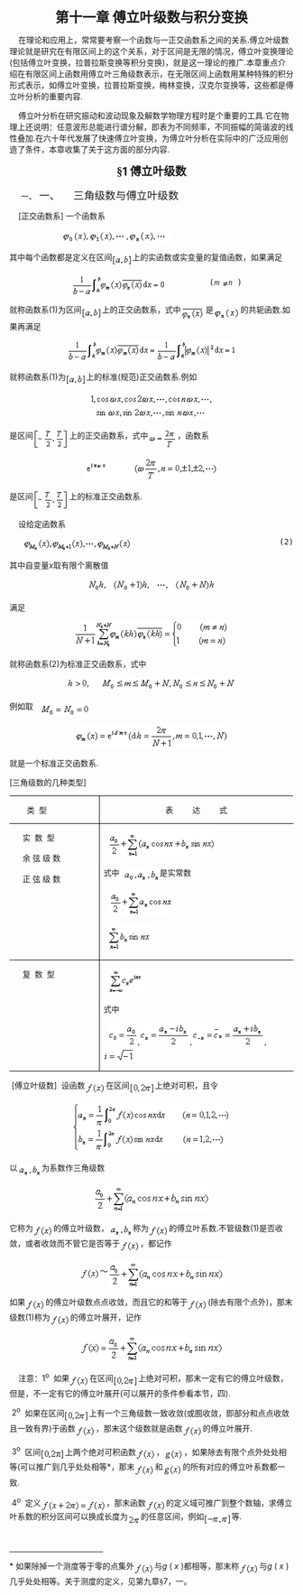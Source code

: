 <div class=Section1>
<p class=MsoNormal align=center style='text-align:center'><b><span lang=ZH-CN
style='font-size:18.0pt;font-family:宋体_GB2312'>第十一章</span></b><b><span
lang=ZH-CN style='font-size:18.0pt'> </span></b><b><span lang=ZH-CN
style='font-size:18.0pt;font-family:宋体_GB2312'>傅立叶级数与积分变换</span></b></p>
<p class=MsoNormal><span lang=EN-US>&nbsp;&nbsp;&nbsp; </span><span lang=ZH-CN
style='font-family:宋体_GB2312'>在理论和应用上，常常要考察一个函数与一正交函数系之间的关系</span><span
lang=EN-US>.</span><span lang=ZH-CN style='font-family:宋体_GB2312'>傅立叶级数理论就是研究在有限区间上的这个关系，对于区间是无限的情况，傅立叶变换理论</span><span
lang=EN-US>(</span><span lang=ZH-CN style='font-family:宋体_GB2312'>包括傅立叶变换，拉普拉斯变换等积分变换</span><span
lang=EN-US>)</span><span lang=ZH-CN style='font-family:宋体_GB2312'>，就是这一理论的推广</span><span
lang=EN-US>.</span><span lang=ZH-CN style='font-family:宋体_GB2312'>本章重点介绍在有限区间上函数用傅立叶三角级数表示，在无限区间上函数用某种特殊的积分形式表示，如傅立叶变换，拉普拉斯变换，梅林变换，汉克尔变换等，这些都是傅立叶分析的重要内容</span><span
lang=EN-US>.</span></p>
<p class=MsoNormal><span lang=EN-US>&nbsp;&nbsp;&nbsp; </span><span lang=ZH-CN
style='font-family:宋体_GB2312'>傅立叶分析在研究振动和波动现象及解数学物理方程时是个重要的工具</span><span
lang=EN-US>.</span><span lang=ZH-CN style='font-family:宋体_GB2312'>它在物理上还说明：任意波形总能进行谱分解，即表为不同频率，不同振幅的简谐波的线性叠加</span><span
lang=EN-US>.</span><span lang=ZH-CN style='font-family:宋体_GB2312'>在六十年代发展了快速傅立叶变换，为傅立叶分析在实际中的广泛应用创造了条件，本章收集了关于这方面的部分内容</span><span
lang=EN-US>.</span></p>
<p class=MsoNormal align=center style='text-align:center'><b><span lang=ZH-CN
style='font-size:15.0pt;font-family:宋体_GB2312'>§</span></b><b><span lang=EN-US
style='font-size:15.0pt'>1 </span></b><b><span lang=ZH-CN style='font-size:
15.0pt;font-family:宋体_GB2312'>傅立叶级数</span></b></p>
<p class=MsoNormal style='margin-left:36.0pt;text-indent:-21.0pt'><span
lang=EN-US>一、<span style='font:7.0pt "Times New Roman"'>&nbsp; </span></span><span
lang=ZH-CN style='font-size:14.0pt;font-family:宋体_GB2312'>一、</span><span
lang=EN-US style='font-size:7.0pt'>&nbsp;&nbsp;&nbsp;&nbsp;&nbsp;&nbsp;&nbsp;&nbsp;
</span><span lang=ZH-CN style='font-size:14.0pt;font-family:宋体_GB2312'>三角级数与傅立叶级数</span></p>
<p class=MsoNormal><span lang=EN-US>&nbsp;&nbsp;&nbsp; [</span><span
lang=ZH-CN style='font-family:宋体_GB2312'>正交函数系</span><span lang=EN-US>] </span><span
lang=ZH-CN style='font-family:宋体_GB2312'>一个函数系</span></p>
<pre style='text-align:right' align=right><span lang=EN-US>&nbsp;&nbsp;&nbsp;&nbsp;&nbsp;&nbsp;&nbsp;&nbsp;&nbsp;&nbsp; <sub><img
width=193 height=24
src="res/17e9d95da129bdd93c34fb6cc6aaaa52_5685_files/image002.gif"
u1:shapes="_x0000_i1025" align=absmiddle></sub>&nbsp;&nbsp;&nbsp;&nbsp;&nbsp;&nbsp;&nbsp;&nbsp;&nbsp;&nbsp;&nbsp;&nbsp;&nbsp;&nbsp;&nbsp;&nbsp;&nbsp;&nbsp;&nbsp;&nbsp;&nbsp;&nbsp;&nbsp;&nbsp;&nbsp;&nbsp;&nbsp;&nbsp;&nbsp;(1)</span></pre>
<p class=MsoNormal><span lang=ZH-CN style='font-family:宋体_GB2312'>其中每个函数都是定义在区间</span><sub><span
lang=EN-US><img width=36 height=21
src="res/17e9d95da129bdd93c34fb6cc6aaaa52_5685_files/image004.gif"
u1:shapes="_x0000_i1026" align=absmiddle></span></sub><span lang=ZH-CN
style='font-family:宋体_GB2312'>上的实函数或实变量的复值函数，如果满足</span></p>
<pre><span lang=EN-US>&nbsp;&nbsp;&nbsp;&nbsp;&nbsp;&nbsp;&nbsp;&nbsp;&nbsp;&nbsp;&nbsp;&nbsp; <sub><img
width=169 height=38
src="res/17e9d95da129bdd93c34fb6cc6aaaa52_5685_files/image006.gif"
u1:shapes="_x0000_i1027" align=absmiddle></sub>&nbsp;&nbsp;&nbsp;&nbsp;&nbsp;&nbsp;&nbsp;&nbsp;&nbsp;(</span><i><span
lang=EN-US style='font-family:"Times New Roman"'>m</span></i><span lang=EN-US
style='font-family:"Times New Roman"'> <img width=12 height=18
src="res/17e9d95da129bdd93c34fb6cc6aaaa52_5685_files/1.gif" align=absmiddle><i>n</i></span><span
lang=EN-US> )</span></pre>
<p class=MsoNormal><span lang=ZH-CN style='font-family:宋体_GB2312'>就称函数系</span><span
lang=EN-US>(1)</span><span lang=ZH-CN style='font-family:宋体_GB2312'>为区间</span><sub><span
lang=EN-US><img width=36 height=21
src="res/17e9d95da129bdd93c34fb6cc6aaaa52_5685_files/image008.gif"
u1:shapes="_x0000_i1028" align=absmiddle></span></sub><span lang=ZH-CN
style='font-family:宋体_GB2312'>上的正交函数系，式中</span><sub><span lang=EN-US><img
width=44 height=25
src="res/17e9d95da129bdd93c34fb6cc6aaaa52_5685_files/image010.gif"
u1:shapes="_x0000_i1029" align=absmiddle></span></sub><span lang=ZH-CN
style='font-family:宋体_GB2312'>是</span><sub><span lang=EN-US><img width=48
height=24 src="res/17e9d95da129bdd93c34fb6cc6aaaa52_5685_files/image012.gif"
u1:shapes="_x0000_i1030" align=absmiddle></span></sub><span lang=ZH-CN
style='font-family:宋体_GB2312'>的共轭函数</span><span lang=EN-US>.</span><span
lang=ZH-CN style='font-family:宋体_GB2312'>如果再满足</span></p>
<pre style='text-align:center' align=center><sub><span lang=EN-US><img
width=301 height=38
src="res/17e9d95da129bdd93c34fb6cc6aaaa52_5685_files/image014.gif"
u1:shapes="_x0000_i1031"></span></sub></pre>
<p class=MsoNormal><span lang=ZH-CN style='font-family:宋体_GB2312'>就称函数系</span><span
lang=EN-US>(1)</span><span lang=ZH-CN style='font-family:宋体_GB2312'>为</span><sub><span
lang=EN-US><img width=36 height=21
src="res/17e9d95da129bdd93c34fb6cc6aaaa52_5685_files/image015.gif"
u1:shapes="_x0000_i1032" align=absmiddle></span></sub><span lang=ZH-CN
style='font-family:宋体_GB2312'>上的标准</span><span lang=EN-US>(</span><span
lang=ZH-CN style='font-family:宋体_GB2312'>规范</span><span lang=EN-US>)</span><span
lang=ZH-CN style='font-family:宋体_GB2312'>正交函数系</span><span lang=EN-US>.</span><span
lang=ZH-CN style='font-family:宋体_GB2312'>例如</span></p>
<pre style='text-align:center' align=center><sub><span lang=EN-US><img
width=220 height=45
src="res/17e9d95da129bdd93c34fb6cc6aaaa52_5685_files/image017.gif"
u1:shapes="_x0000_i1033"></span></sub></pre>
<p class=MsoNormal><span lang=ZH-CN style='font-family:宋体_GB2312'>是区间</span><sub><span
lang=EN-US><img width=64 height=36
src="res/17e9d95da129bdd93c34fb6cc6aaaa52_5685_files/image019.gif"
u1:shapes="_x0000_i1034" align=absmiddle></span></sub><span lang=ZH-CN
style='font-family:宋体_GB2312'>上的正交函数系，式中</span><sub><span lang=EN-US><img
width=52 height=35
src="res/17e9d95da129bdd93c34fb6cc6aaaa52_5685_files/image021.gif"
u1:shapes="_x0000_i1035" align=absmiddle></span></sub><span lang=ZH-CN
style='font-family:宋体_GB2312'>，函数系</span></p>
<p class=MsoNormal align=center style='text-align:center'><sub><span
lang=EN-US><img width=235 height=41
src="res/17e9d95da129bdd93c34fb6cc6aaaa52_5685_files/image023.gif"
u1:shapes="_x0000_i1036"></span></sub></p>
<p class=MsoNormal><span lang=ZH-CN style='font-family:宋体_GB2312'>是区间</span><sub><span
lang=EN-US><img width=64 height=36
src="res/17e9d95da129bdd93c34fb6cc6aaaa52_5685_files/image025.gif"
u1:shapes="_x0000_i1037" align=absmiddle></span></sub><span lang=ZH-CN
style='font-family:宋体_GB2312'>上的标准正交函数系</span><span lang=EN-US>.</span></p>
<p class=MsoNormal><span lang=EN-US>&nbsp;&nbsp;&nbsp; </span><span lang=ZH-CN
style='font-family:宋体_GB2312'>设给定函数系</span></p>
<pre style='text-align:right' align=right><sub><span lang=EN-US><img width=193
height=25 src="res/17e9d95da129bdd93c34fb6cc6aaaa52_5685_files/image027.gif"
u1:shapes="_x0000_i1038" align=absmiddle></span></sub><span lang=EN-US>&nbsp;&nbsp;&nbsp;&nbsp;&nbsp;&nbsp;&nbsp;&nbsp;&nbsp;&nbsp;&nbsp;&nbsp;&nbsp;&nbsp;&nbsp;&nbsp;&nbsp;&nbsp;&nbsp;&nbsp;&nbsp;&nbsp;&nbsp;&nbsp;&nbsp;&nbsp;&nbsp;&nbsp;&nbsp;&nbsp; (2)</span></pre>
<p class=MsoNormal><span lang=ZH-CN style='font-family:宋体_GB2312'>其中自变量</span><i><span
lang=EN-US>x</span></i><span lang=ZH-CN style='font-family:宋体_GB2312'>取有限个离散值</span></p>
<pre style='text-align:center' align=center><sub><span lang=EN-US><img
width=228 height=24
src="res/17e9d95da129bdd93c34fb6cc6aaaa52_5685_files/image029.gif"
u1:shapes="_x0000_i1039"></span></sub></pre>
<p class=MsoNormal><span lang=ZH-CN style='font-family:宋体_GB2312'>满足</span></p>
<pre style='text-align:center' align=center><sub><span lang=EN-US><img
width=277 height=49
src="res/17e9d95da129bdd93c34fb6cc6aaaa52_5685_files/image031.gif"
u1:shapes="_x0000_i1040"></span></sub></pre>
<p class=MsoNormal><span lang=ZH-CN style='font-family:宋体_GB2312'>就称函数系</span><span
lang=EN-US>(2)</span><span lang=ZH-CN style='font-family:宋体_GB2312'>为标准正交函数系，式中</span></p>
<pre style='text-align:center' align=center><sub><span lang=EN-US><img
width=300 height=24
src="res/17e9d95da129bdd93c34fb6cc6aaaa52_5685_files/image033.gif"
u1:shapes="_x0000_i1041"></span></sub></pre>
<p class=MsoNormal><span lang=ZH-CN style='font-family:宋体_GB2312'>例如取</span><span
lang=EN-US>&nbsp;&nbsp; <sub><img width=89 height=24
src="res/17e9d95da129bdd93c34fb6cc6aaaa52_5685_files/image035.gif"
u1:shapes="_x0000_i1042" align=absmiddle></sub></span></p>
<pre style='text-align:center' align=center><sub><span lang=EN-US><img
width=273 height=41
src="res/17e9d95da129bdd93c34fb6cc6aaaa52_5685_files/image037.gif"
u1:shapes="_x0000_i1043"></span></sub></pre>
<p class=MsoNormal><span lang=ZH-CN style='font-family:宋体_GB2312'>就是一个标准正交函数系</span><span
lang=EN-US>.</span></p>
<p class=MsoNormal><span lang=EN-US>[</span><span lang=ZH-CN style='font-family:
宋体_GB2312'>三角级数的几种类型</span><span lang=EN-US>]</span></p>
<table class=MsoNormalTable border=1 cellspacing=0 cellpadding=0
 style='border-collapse:collapse;border:none'>
 <tr style='height:34.95pt'>
  <td width=201 valign=top style='width:150.5pt;border:solid windowtext 1.0pt;
  border-left:solid white 1.0pt;padding:0mm 5.4pt 0mm 5.4pt;height:34.95pt'>
  <p class=MsoNormal><span lang=EN-US>&nbsp;&nbsp;&nbsp;&nbsp;&nbsp; </span><span
  lang=ZH-CN style='font-family:宋体_GB2312'>类</span><span lang=EN-US>&nbsp; </span><span
  lang=ZH-CN style='font-family:宋体_GB2312'>型</span></p>
  </td>
  <td width=444 colspan=2 valign=top style='width:333.25pt;border-top:solid windowtext 1.0pt;
  border-left:none;border-bottom:solid windowtext 1.0pt;border-right:solid white 1.0pt;
  padding:0mm 5.4pt 0mm 5.4pt;height:34.95pt'>
  <p class=MsoNormal align=center style='text-align:center'><span lang=ZH-CN
  style='font-family:宋体_GB2312'>表</span><span lang=EN-US>&nbsp;&nbsp;&nbsp;&nbsp;&nbsp;&nbsp;&nbsp;&nbsp;
  </span><span lang=ZH-CN style='font-family:宋体_GB2312'>达</span><span
  lang=EN-US>&nbsp;&nbsp;&nbsp;&nbsp;&nbsp;&nbsp;&nbsp;&nbsp; </span><span
  lang=ZH-CN style='font-family:宋体_GB2312'>式</span></p>
  </td>
 </tr>
 <tr style='height:139.55pt'>
  <td width=201 valign=top style='width:150.5pt;border-top:none;border-left:
  solid white 1.0pt;border-bottom:solid windowtext 1.0pt;border-right:solid windowtext 1.0pt;
  padding:0mm 5.4pt 0mm 5.4pt;height:139.55pt'>
  <p class=MsoNormal><span lang=EN-US>&nbsp;&nbsp;&nbsp; </span><span
  lang=ZH-CN style='font-family:宋体_GB2312'>实</span><span lang=EN-US>&nbsp; </span><span
  lang=ZH-CN style='font-family:宋体_GB2312'>数</span><span lang=EN-US>&nbsp; </span><span
  lang=ZH-CN style='font-family:宋体_GB2312'>型</span></p>
  <p class=MsoNormal><span lang=EN-US style='font-size:14.0pt'>&nbsp;&nbsp; </span><span
  lang=ZH-CN style='font-family:宋体_GB2312'>余</span><span lang=ZH-CN> </span><span
  lang=ZH-CN style='font-family:宋体_GB2312'>弦</span><span lang=ZH-CN> </span><span
  lang=ZH-CN style='font-family:宋体_GB2312'>级</span><span lang=ZH-CN> </span><span
  lang=ZH-CN style='font-family:宋体_GB2312'>数</span><span lang=ZH-CN> </span></p>
  <p class=MsoNormal><span lang=EN-US style='font-size:14.0pt'>&nbsp;&nbsp; </span><span
  lang=ZH-CN style='font-family:宋体_GB2312'>正</span><span lang=ZH-CN> </span><span
  lang=ZH-CN style='font-family:宋体_GB2312'>弦</span><span lang=ZH-CN> </span><span
  lang=ZH-CN style='font-family:宋体_GB2312'>级</span><span lang=ZH-CN> </span><span
  lang=ZH-CN style='font-family:宋体_GB2312'>数</span></p>
  </td>
  <td width=444 colspan=2 valign=top style='width:333.25pt;border-top:none;
  border-left:none;border-bottom:solid windowtext 1.0pt;border-right:solid white 1.0pt;
  padding:0mm 5.4pt 0mm 5.4pt;height:139.55pt'>
  <p class=MsoNormal align=left style='text-align:left'><span lang=EN-US>&nbsp;
  <sub><img width=192 height=45
  src="res/17e9d95da129bdd93c34fb6cc6aaaa52_5685_files/image039.gif"
  u1:shapes="_x0000_i1044"></sub></span></p>
  <p class=MsoNormal align=left style='text-align:left'><span lang=ZH-CN
  style='font-family:宋体_GB2312'>式中</span><span lang=EN-US>&nbsp; </span><sub><span
  lang=EN-US style='font-size:14.0pt'><img width=64 height=24
  src="res/17e9d95da129bdd93c34fb6cc6aaaa52_5685_files/image041.gif"
  u1:shapes="_x0000_i1045" align=absmiddle></span></sub><span lang=ZH-CN
  style='font-family:宋体_GB2312'>是实常数</span></p>
  <p class=MsoNormal align=left style='text-align:left'><span lang=EN-US
  style='font-size:14.0pt'>&nbsp; </span><sub><span lang=EN-US><img width=113
  height=45 src="res/17e9d95da129bdd93c34fb6cc6aaaa52_5685_files/image043.gif"
  u1:shapes="_x0000_i1046"></span></sub></p>
  <p class=MsoNormal align=left style='text-align:left'><span lang=EN-US>&nbsp;
  <sub><img width=76 height=45
  src="res/17e9d95da129bdd93c34fb6cc6aaaa52_5685_files/image045.gif"
  u1:shapes="_x0000_i1047"></sub></span></p>
  </td>
 </tr>
 <tr style='height:70.25pt'>
  <td width=201 valign=top style='width:150.5pt;border-top:none;border-left:
  solid white 1.0pt;border-bottom:solid windowtext 1.0pt;border-right:solid windowtext 1.0pt;
  padding:0mm 5.4pt 0mm 5.4pt;height:70.25pt'>
  <p class=MsoNormal><span lang=EN-US>&nbsp;&nbsp;&nbsp; </span><span
  lang=ZH-CN style='font-family:宋体_GB2312'>复</span><span lang=EN-US>&nbsp; </span><span
  lang=ZH-CN style='font-family:宋体_GB2312'>数</span><span lang=EN-US>&nbsp; </span><span
  lang=ZH-CN style='font-family:宋体_GB2312'>型</span></p>
  </td>
  <td width=429 valign=top style='width:321.45pt;border-top:none;border-left:
  none;border-bottom:solid windowtext 1.0pt;border-right:solid white 1.0pt;
  padding:0mm 5.4pt 0mm 5.4pt;height:70.25pt'>
  <p class=MsoNormal><span lang=EN-US>&nbsp; <sub><img width=63 height=45
  src="res/17e9d95da129bdd93c34fb6cc6aaaa52_5685_files/image047.gif"
  u1:shapes="_x0000_i1048"></sub>&nbsp;&nbsp;</span></p>
  <p class=MsoNormal><span lang=ZH-CN style='font-family:宋体_GB2312'>式中</span><span
  lang=ZH-CN> </span></p>
  <p class=MsoNormal><span lang=EN-US>&nbsp; <sub><img width=53 height=43
  src="res/17e9d95da129bdd93c34fb6cc6aaaa52_5685_files/image049.gif"
  u1:shapes="_x0000_i1049"></sub>,<sub><img width=89 height=43
  src="res/17e9d95da129bdd93c34fb6cc6aaaa52_5685_files/image051.gif"
  u1:shapes="_x0000_i1050"></sub>,<sub><img width=128 height=43
  src="res/17e9d95da129bdd93c34fb6cc6aaaa52_5685_files/image053.gif"
  u1:shapes="_x0000_i1051"></sub>,<sub><img width=56 height=23
  src="res/17e9d95da129bdd93c34fb6cc6aaaa52_5685_files/image055.gif"
  u1:shapes="_x0000_i1052"></sub></span></p>
  </td>
  <td width=16 valign=top style='width:11.8pt;border:none;border-bottom:solid windowtext 1.0pt;
  padding:0mm 5.4pt 0mm 5.4pt;height:70.25pt'>
  <p class=MsoNormal align=left style='margin:0mm;margin-bottom:.0001pt;
  text-align:left'><span lang=EN-US style='font-family:宋体'>&nbsp; </span></p>
  </td>
 </tr>
</table>
<p class=MsoNormal style='line-height:150%'><span lang=EN-US>&nbsp;[</span><span
lang=ZH-CN style='font-family:宋体_GB2312'>傅立叶级数</span><span lang=EN-US>]&nbsp; </span><span
lang=ZH-CN style='font-family:宋体_GB2312'>设函数</span><sub><span lang=EN-US><img
width=37 height=21
src="res/17e9d95da129bdd93c34fb6cc6aaaa52_5685_files/image057.gif"
u1:shapes="_x0000_i1053" align=absmiddle></span></sub><span lang=ZH-CN
style='font-family:宋体_GB2312'>在区间</span><sub><span lang=EN-US><img width=45
height=21 src="res/17e9d95da129bdd93c34fb6cc6aaaa52_5685_files/image059.gif"
u1:shapes="_x0000_i1054" align=absmiddle></span></sub><span lang=ZH-CN
style='font-family:宋体_GB2312'>上绝对可积，且令</span></p>
<pre style='text-align:center' align=center><sub><span lang=EN-US><img
width=281 height=88
src="res/17e9d95da129bdd93c34fb6cc6aaaa52_5685_files/image061.gif"
u1:shapes="_x0000_i1055"></span></sub></pre>
<p class=MsoNormal><span lang=ZH-CN style='font-family:宋体_GB2312'>以</span><sub><span
lang=EN-US style='font-size:14.0pt'><img width=43 height=24
src="res/17e9d95da129bdd93c34fb6cc6aaaa52_5685_files/image063.gif"
u1:shapes="_x0000_i1056" align=absmiddle></span></sub><span lang=ZH-CN
style='font-family:宋体_GB2312'>为系数作三角级数</span></p>
<pre style='text-align:center' align=center><sub><span lang=EN-US><img
width=206 height=49
src="res/17e9d95da129bdd93c34fb6cc6aaaa52_5685_files/image065.gif"
u1:shapes="_x0000_i1057"></span></sub></pre>
<p class=MsoNormal><span lang=ZH-CN style='font-family:宋体_GB2312'>它称为</span><sub><span
lang=EN-US><img width=36 height=21
src="res/17e9d95da129bdd93c34fb6cc6aaaa52_5685_files/image066.gif"
u1:shapes="_x0000_i1058" align=absmiddle></span></sub><span lang=ZH-CN
style='font-family:宋体_GB2312'>的傅立叶级数，</span><sub><span lang=EN-US
style='font-size:14.0pt'><img width=43 height=24
src="res/17e9d95da129bdd93c34fb6cc6aaaa52_5685_files/image067.gif"
u1:shapes="_x0000_i1059" align=absmiddle></span></sub><span lang=ZH-CN
style='font-family:宋体_GB2312'>称为</span><sub><span lang=EN-US><img width=36
height=21 src="res/17e9d95da129bdd93c34fb6cc6aaaa52_5685_files/image068.gif"
u1:shapes="_x0000_i1060" align=absmiddle></span></sub><span lang=ZH-CN
style='font-family:宋体_GB2312'>的傅立叶系数</span><span lang=EN-US>.</span><span
lang=ZH-CN style='font-family:宋体_GB2312'>不管级数</span><span lang=EN-US>(1)</span><span
lang=ZH-CN style='font-family:宋体_GB2312'>是否收敛，或者收敛而不管它是否等于</span><sub><span
lang=EN-US><img width=36 height=21
src="res/17e9d95da129bdd93c34fb6cc6aaaa52_5685_files/image069.gif"
u1:shapes="_x0000_i1061" align=absmiddle></span></sub><span lang=ZH-CN
style='font-family:宋体_GB2312'>，都记作</span></p>
<pre style='text-align:center' align=center><sub><span lang=EN-US><img
width=36 height=21
src="res/17e9d95da129bdd93c34fb6cc6aaaa52_5685_files/image070.gif"
u1:shapes="_x0000_i1062" align=absmiddle></span></sub><span lang=ZH-CN
style='font-family:宋体_GB2312'>～</span><sub><span lang=EN-US><img width=205
height=49 src="res/17e9d95da129bdd93c34fb6cc6aaaa52_5685_files/image072.gif"
u1:shapes="_x0000_i1063" align=absmiddle></span></sub></pre>
<p class=MsoNormal><span lang=ZH-CN style='font-family:宋体_GB2312'>如果</span><sub><span
lang=EN-US><img width=36 height=21
src="res/17e9d95da129bdd93c34fb6cc6aaaa52_5685_files/image073.gif"
u1:shapes="_x0000_i1064" align=absmiddle></span></sub><span lang=ZH-CN
style='font-family:宋体_GB2312'>的傅立叶级数点点收敛，而且它的和等于</span><sub><span lang=EN-US><img
width=36 height=21
src="res/17e9d95da129bdd93c34fb6cc6aaaa52_5685_files/image074.gif"
u1:shapes="_x0000_i1065" align=absmiddle></span></sub><span lang=EN-US>(</span><span
lang=ZH-CN style='font-family:宋体_GB2312'>除去有限个点外</span><span lang=EN-US>)</span><span
lang=ZH-CN style='font-family:宋体_GB2312'>，那末级数</span><span lang=EN-US>(1)</span><span
lang=ZH-CN style='font-family:宋体_GB2312'>称为</span><sub><span lang=EN-US><img
width=36 height=21
src="res/17e9d95da129bdd93c34fb6cc6aaaa52_5685_files/image075.gif"
u1:shapes="_x0000_i1066" align=absmiddle></span></sub><span lang=ZH-CN
style='font-family:宋体_GB2312'>的傅立叶展开，记作</span></p>
<pre style='text-align:center' align=center><sub><span lang=EN-US><img
width=253 height=49
src="res/17e9d95da129bdd93c34fb6cc6aaaa52_5685_files/image077.gif"
u1:shapes="_x0000_i1067"></span></sub></pre>
<p class=MsoNormal><span lang=EN-US>&nbsp;&nbsp;&nbsp; </span><span lang=ZH-CN
style='font-family:宋体_GB2312'>注意：</span><span lang=EN-US>1<sup>o</sup>&nbsp; </span><span
lang=ZH-CN style='font-family:宋体_GB2312'>如果</span><sub><span lang=EN-US><img
width=36 height=21
src="res/17e9d95da129bdd93c34fb6cc6aaaa52_5685_files/image078.gif"
u1:shapes="_x0000_i1068" align=absmiddle></span></sub><span lang=ZH-CN
style='font-family:宋体_GB2312'>在区间</span><sub><span lang=EN-US><img width=44
height=21 src="res/17e9d95da129bdd93c34fb6cc6aaaa52_5685_files/image080.gif"
u1:shapes="_x0000_i1069" align=absmiddle></span></sub><span lang=ZH-CN
style='font-family:宋体_GB2312'>上绝对可积，那末一定有它的傅立叶级数，但是，不一定有它的傅立叶展开</span><span
lang=EN-US>(</span><span lang=ZH-CN style='font-family:宋体_GB2312'>可以展开的条件参看本节，四</span><span
lang=EN-US>).</span></p>
<p class=MsoNormal><span lang=EN-US>&nbsp;2<sup>o</sup>&nbsp; </span><span
lang=ZH-CN style='font-family:宋体_GB2312'>如果在区间</span><sub><span lang=EN-US><img
width=44 height=21
src="res/17e9d95da129bdd93c34fb6cc6aaaa52_5685_files/image082.gif"
u1:shapes="_x0000_i1070" align=absmiddle></span></sub><span lang=ZH-CN
style='font-family:宋体_GB2312'>上有一个三角级数一致收敛</span><span lang=EN-US>(</span><span
lang=ZH-CN style='font-family:宋体_GB2312'>或囿收敛，即部分和点点收敛且一致有界</span><span
lang=EN-US>)</span><span lang=ZH-CN style='font-family:宋体_GB2312'>于函数</span><sub><span
lang=EN-US><img width=36 height=21
src="res/17e9d95da129bdd93c34fb6cc6aaaa52_5685_files/image083.gif"
u1:shapes="_x0000_i1071" align=absmiddle></span></sub><span lang=ZH-CN
style='font-family:宋体_GB2312'>，那末这个级数就是函数</span><sub><span lang=EN-US><img
width=36 height=21
src="res/17e9d95da129bdd93c34fb6cc6aaaa52_5685_files/image084.gif"
u1:shapes="_x0000_i1072" align=absmiddle></span></sub><span lang=ZH-CN
style='font-family:宋体_GB2312'>的傅立叶展开</span><span lang=EN-US>.</span></p>
<p class=MsoNormal><span lang=EN-US>&nbsp;3<sup>o</sup>&nbsp; </span><span
lang=ZH-CN style='font-family:宋体_GB2312'>区间</span><sub><span lang=EN-US><img
width=43 height=21
src="res/17e9d95da129bdd93c34fb6cc6aaaa52_5685_files/image086.gif"
u1:shapes="_x0000_i1073" align=absmiddle></span></sub><span lang=ZH-CN
style='font-family:宋体_GB2312'>上两个绝对可积函数</span><sub><span lang=EN-US><img
width=36 height=21
src="res/17e9d95da129bdd93c34fb6cc6aaaa52_5685_files/image087.gif"
u1:shapes="_x0000_i1074" align=absmiddle></span></sub><span lang=ZH-CN
style='font-family:宋体_GB2312'>，</span><sub><span lang=EN-US><img width=35
height=21 src="res/17e9d95da129bdd93c34fb6cc6aaaa52_5685_files/image089.gif"
u1:shapes="_x0000_i1075" align=absmiddle></span></sub><span lang=ZH-CN
style='font-family:宋体_GB2312'>，如果除去有限个点外处处相等</span><span lang=EN-US>(</span><span
lang=ZH-CN style='font-family:宋体_GB2312'>可以推广到几乎处处相等</span><span lang=EN-US>*</span><span
lang=ZH-CN style='font-family:宋体_GB2312'>，那末</span><sub><span lang=EN-US><img
width=36 height=21
src="res/17e9d95da129bdd93c34fb6cc6aaaa52_5685_files/image090.gif"
u1:shapes="_x0000_i1076" align=absmiddle></span></sub><span lang=ZH-CN
style='font-family:宋体_GB2312'>和</span><sub><span lang=EN-US><img width=35
height=22 src="res/17e9d95da129bdd93c34fb6cc6aaaa52_5685_files/image092.gif"
u1:shapes="_x0000_i1077" align=absmiddle></span></sub><span lang=ZH-CN
style='font-family:宋体_GB2312'>的所有对应的傅立叶系数都一致</span><span lang=EN-US>.</span></p>
<p class=MsoNormal style='line-height:12.0pt'><span lang=EN-US>&nbsp;4<sup>o</sup>&nbsp;
</span><span lang=ZH-CN style='font-family:宋体_GB2312'>定义</span><sub><span
lang=EN-US><img width=116 height=21
src="res/17e9d95da129bdd93c34fb6cc6aaaa52_5685_files/image094.gif"
u1:shapes="_x0000_i1078" align=absmiddle></span></sub><span lang=ZH-CN
style='font-family:宋体_GB2312'>，那末函数</span><sub><span lang=EN-US><img width=36
height=21 src="res/17e9d95da129bdd93c34fb6cc6aaaa52_5685_files/image096.gif"
u1:shapes="_x0000_i1079" align=absmiddle></span></sub><span lang=ZH-CN
style='font-family:宋体_GB2312'>的定义域可推广到整个数轴，求傅立叶系数的积分区间可以换成长度为</span><sub><span
lang=EN-US><img width=23 height=19
src="res/17e9d95da129bdd93c34fb6cc6aaaa52_5685_files/image098.gif"
u1:shapes="_x0000_i1080" align=absmiddle></span></sub><span lang=ZH-CN
style='font-family:宋体_GB2312'>的任意区间，例如</span><sub><span lang=EN-US><img
width=49 height=21
src="res/17e9d95da129bdd93c34fb6cc6aaaa52_5685_files/image100.gif"
u1:shapes="_x0000_i1081" align=absmiddle></span></sub><span lang=ZH-CN
style='font-family:宋体_GB2312'>等</span><span lang=EN-US>.</span></p>
<div>
<p class=MsoNormal align=left style='margin:0mm;margin-bottom:.0001pt;
text-align:left'><span lang=EN-US style='font-family:宋体'><br clear=all>
</span></p>
<div class=MsoNormal align=left style='margin:0mm;margin-bottom:.0001pt;
text-align:left'><span lang=EN-US style='font-family:宋体'>
<hr size=1 width="33%" align=left>
</span></div>
<div id=ftn1>
<p class=MsoNormal><span lang=EN-US>*</span><span lang=EN-US style='font-size:
10.5pt'> </span><span lang=ZH-CN style='font-size:10.5pt;font-family:宋体_GB2312'>如果除掉一个测度等于零的点集外</span><sub><span
lang=EN-US><img width=36 height=21
src="res/17e9d95da129bdd93c34fb6cc6aaaa52_5685_files/image101.gif"
u1:shapes="_x0000_i1082" align=absmiddle></span></sub><span lang=ZH-CN
style='font-size:10.5pt;font-family:宋体_GB2312'>与</span><i><span lang=EN-US
style='font-size:10.5pt'>g</span></i><span lang=EN-US style='font-size:10.5pt'>
( <i>x</i> )</span><span lang=ZH-CN style='font-size:10.5pt;font-family:宋体_GB2312'>都相等，那末称</span><sub><span
lang=EN-US><img width=36 height=21
src="res/17e9d95da129bdd93c34fb6cc6aaaa52_5685_files/image102.gif"
u1:shapes="_x0000_i1083" align=absmiddle></span></sub><span lang=ZH-CN
style='font-size:10.5pt;font-family:宋体_GB2312'>与</span><i><span lang=EN-US
style='font-size:10.5pt'>g </span></i><span lang=EN-US style='font-size:10.5pt'>(
<i>x</i> )</span><span lang=ZH-CN style='font-size:10.5pt;font-family:宋体_GB2312'>几乎处处相等。关于测度的定义，见第九章§</span><span
lang=EN-US style='font-size:10.5pt'>7</span><span lang=ZH-CN style='font-size:
10.5pt;font-family:宋体_GB2312'>，一。</span></p>
</div>
</div>
</div>